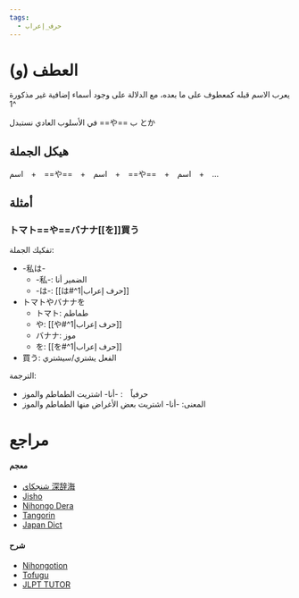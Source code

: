 ```yaml
---
tags:
  - حرف_إعراب
---
```

# العطف (و)
يعرب الاسم قبله كمعطوف على ما بعده، مع الدلالة على وجود أسماء إضافية غير مذكورة ^1

في الأسلوب العادي نستبدل ==や== ب とか
## هيكل الجملة
اسم　+　==や==　+　اسم　+　==や==　+　اسم　+　...
## أمثلة
### トマト==や==バナナ[[を]]買う
تفكيك الجملة:
- -私は-
	- -私-: الضمير أنا
	- -は-: [[は#^1|حرف إعراب]]
- トマトやバナナを
	- トマト: طماطم
	- や: [[や#^1|حرف إعراب]]
	- バナナ: موز
	- を: [[を#^1|حرف إعراب]]
- 買う: الفعل يشتري/سيشتري

الترجمة:
- حرفياً　: -أنا- اشتريت الطماطم والموز
- المعنى: -أنا- اشتريت بعض الأغراض منها الطماطم والموز
# مراجع
#### معجم
- [شنجكاي 深辞海](https://shinjikai.app/#/word/11789)
- [Jisho](https://jisho.org/word/%E3%82%84)
- [Nihongo Dera](https://nihongodera.com/dictionary/jpen/%E3%82%84-1)
- [Tangorin](https://tangorin.com/definition/%E3%82%84)
- [Japan Dict](https://japandict.com/%E3%82%84)
#### شرح
- [Nihongotion](https://nihongotion.com/grammars/particle-ya)
- [Tofugu](https://tofugu.com/japanese-grammar/particle-ya)
- [JLPT TUTOR](https://jlpttutor.com/jlpt-n5-grammar-%E3%82%84-ya-particle-meaning)
